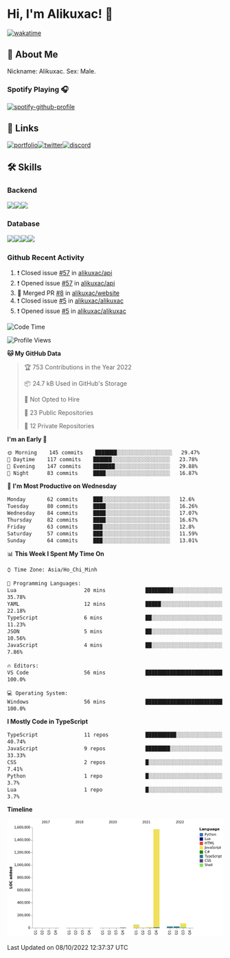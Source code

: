 # Hi, I'm Alikuxac! 👋
[![wakatime](https://wakatime.com/badge/user/f351a39f-05c3-4440-84c7-6444ba23d95e.svg)](https://wakatime.com/@alikuxac)
## 🚀 About Me
Nickname: Alikuxac.
Sex: Male.

### Spotify Playing 🎧
[![spotify-github-profile](https://spotify-github-profile.vercel.app/api/view?uid=1ug46od67cxvdqjx4zr7l33i4&cover_image=true&theme=natemoo-re&bar_color=53b14f&bar_color_cover=false)](https://open.spotify.com/user/1ug46od67cxvdqjx4zr7l33i4)

## 🔗 Links
[![portfolio][portfolio-badge]][website-link][![twitter][twitter-badge]][twitter-link][![discord][discord-badge]][discord-link]

## 🛠 Skills
<!---### Frontend--->

### Backend
[![](https://img.shields.io/badge/C%23-239120?style=for-the-badge&logo=c-sharp&logoColor=white)]()[![](https://img.shields.io/badge/JavaScript-F7DF1E?style=for-the-badge&logo=javascript&logoColor=black)]()[![](https://img.shields.io/badge/TypeScript-007ACC?style=for-the-badge&logo=typescript&logoColor=white)]()
### Database
[![](https://img.shields.io/badge/MySQL-00000F?style=for-the-badge&logo=mysql&logoColor=white)]()[![](https://img.shields.io/badge/MongoDB-4EA94B?style=for-the-badge&logo=mongodb&logoColor=white)]()[![](https://img.shields.io/badge/PostgreSQL-316192?style=for-the-badge&logo=postgresql&logoColor=white)]()[![](https://img.shields.io/badge/Redis-D82C20?style=for-the-badge&logo=RedislogoColor=white)]()
<!---### Tools--->

<!---### Framework--->

### Github Recent Activity
<!--START_SECTION:activity-->
1. ❗️ Closed issue [#57](https://github.com/alikuxac/api/issues/57) in [alikuxac/api](https://github.com/alikuxac/api)
2. ❗️ Opened issue [#57](https://github.com/alikuxac/api/issues/57) in [alikuxac/api](https://github.com/alikuxac/api)
3. 🎉 Merged PR [#8](https://github.com/alikuxac/website/pull/8) in [alikuxac/website](https://github.com/alikuxac/website)
4. ❗️ Closed issue [#5](https://github.com/alikuxac/alikuxac/issues/5) in [alikuxac/alikuxac](https://github.com/alikuxac/alikuxac)
5. ❗️ Opened issue [#5](https://github.com/alikuxac/alikuxac/issues/5) in [alikuxac/alikuxac](https://github.com/alikuxac/alikuxac)
<!--END_SECTION:activity-->

<!--START_SECTION:waka-->
![Code Time](http://img.shields.io/badge/Code%20Time-3%2C842%20hrs%2055%20mins-blue)

![Profile Views](http://img.shields.io/badge/Profile%20Views-0-blue)

**🐱 My GitHub Data** 

> 🏆 753 Contributions in the Year 2022
 > 
> 📦 24.7 kB Used in GitHub's Storage 
 > 
> 🚫 Not Opted to Hire
 > 
> 📜 23 Public Repositories 
 > 
> 🔑 12 Private Repositories  
 > 
**I'm an Early 🐤** 

```text
🌞 Morning    145 commits    ███████░░░░░░░░░░░░░░░░░░   29.47% 
🌆 Daytime    117 commits    ██████░░░░░░░░░░░░░░░░░░░   23.78% 
🌃 Evening    147 commits    ███████░░░░░░░░░░░░░░░░░░   29.88% 
🌙 Night      83 commits     ████░░░░░░░░░░░░░░░░░░░░░   16.87%

```
📅 **I'm Most Productive on Wednesday** 

```text
Monday       62 commits     ███░░░░░░░░░░░░░░░░░░░░░░   12.6% 
Tuesday      80 commits     ████░░░░░░░░░░░░░░░░░░░░░   16.26% 
Wednesday    84 commits     ████░░░░░░░░░░░░░░░░░░░░░   17.07% 
Thursday     82 commits     ████░░░░░░░░░░░░░░░░░░░░░   16.67% 
Friday       63 commits     ███░░░░░░░░░░░░░░░░░░░░░░   12.8% 
Saturday     57 commits     ███░░░░░░░░░░░░░░░░░░░░░░   11.59% 
Sunday       64 commits     ███░░░░░░░░░░░░░░░░░░░░░░   13.01%

```


📊 **This Week I Spent My Time On** 

```text
⌚︎ Time Zone: Asia/Ho_Chi_Minh

💬 Programming Languages: 
Lua                      20 mins             █████████░░░░░░░░░░░░░░░░   35.78% 
YAML                     12 mins             █████░░░░░░░░░░░░░░░░░░░░   22.18% 
TypeScript               6 mins              ██░░░░░░░░░░░░░░░░░░░░░░░   11.23% 
JSON                     5 mins              ██░░░░░░░░░░░░░░░░░░░░░░░   10.56% 
JavaScript               4 mins              ██░░░░░░░░░░░░░░░░░░░░░░░   7.86%

🔥 Editors: 
VS Code                  56 mins             █████████████████████████   100.0%

💻 Operating System: 
Windows                  56 mins             █████████████████████████   100.0%

```

**I Mostly Code in TypeScript** 

```text
TypeScript               11 repos            ██████████░░░░░░░░░░░░░░░   40.74% 
JavaScript               9 repos             ████████░░░░░░░░░░░░░░░░░   33.33% 
CSS                      2 repos             █░░░░░░░░░░░░░░░░░░░░░░░░   7.41% 
Python                   1 repo              █░░░░░░░░░░░░░░░░░░░░░░░░   3.7% 
Lua                      1 repo              █░░░░░░░░░░░░░░░░░░░░░░░░   3.7%

```


**Timeline**

![Chart not found](https://raw.githubusercontent.com/alikuxac/alikuxac/master/charts/bar_graph.png) 


 Last Updated on 08/10/2022 12:37:37 UTC
<!--END_SECTION:waka-->

<!--- Link definition --->
[website-link]: https://alikuxac.xyz/
[twitter-link]: https://twitter.com/alikuxac
[discord-link]: https://discord.gg/8yfv46W
[kofi-link]: https://ko-fi.com/alikuxac
[Facebook]: https://www.facebook.com/anikuxac

[Instagram]: https://www.instagram.com/alikuxac/

<!--- Badgee Imag --->
[portfolio-badge]: https://img.shields.io/badge/my_portfolio-000?style=for-the-badge&logo=ko-fi&logoColor=white
[twitter-badge]: https://img.shields.io/badge/twitter-1DA1F2?style=for-the-badge&logo=twitter&logoColor=white
[discord-badge]: https://img.shields.io/badge/Discord-7289DA?style=for-the-badge&logo=discord&logoColor=white
